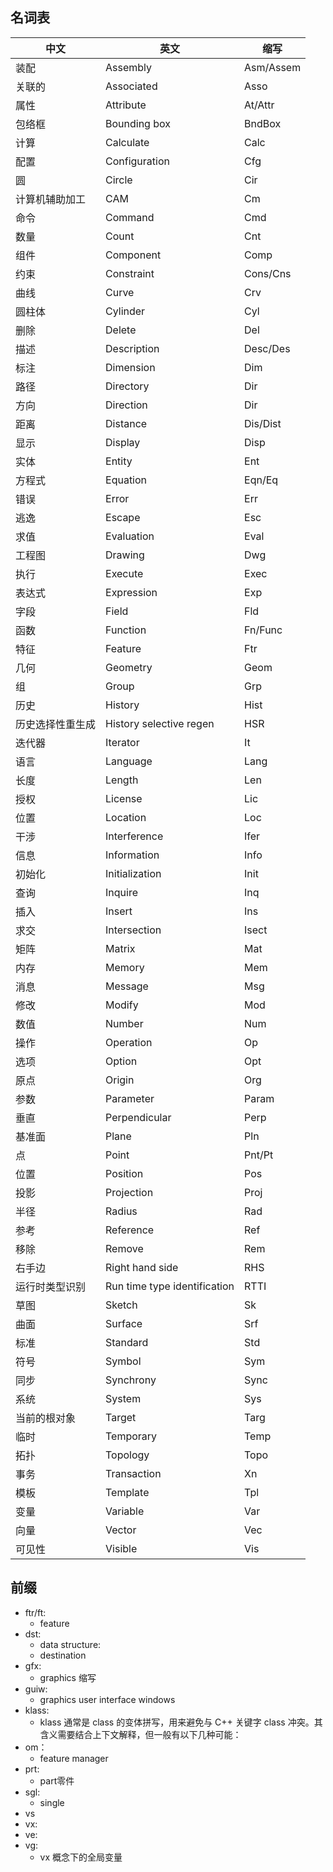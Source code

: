 ## 名词表

| 中文             | 英文                         | 缩写      |
| ---------------- | ---------------------------- | --------- |
| 装配             | Assembly                     | Asm/Assem |
| 关联的           | Associated                   | Asso      |
| 属性             | Attribute                    | At/Attr   |
| 包络框           | Bounding box                 | BndBox    |
| 计算             | Calculate                    | Calc      |
| 配置             | Configuration                | Cfg       |
| 圆               | Circle                       | Cir       |
| 计算机辅助加工   | CAM                          | Cm        |
| 命令             | Command                      | Cmd       |
| 数量             | Count                        | Cnt       |
| 组件             | Component                    | Comp      |
| 约束             | Constraint                   | Cons/Cns  |
| 曲线             | Curve                        | Crv       |
| 圆柱体           | Cylinder                     | Cyl       |
| 删除             | Delete                       | Del       |
| 描述             | Description                  | Desc/Des  |
| 标注             | Dimension                    | Dim       |
| 路径             | Directory                    | Dir       |
| 方向             | Direction                    | Dir       |
| 距离             | Distance                     | Dis/Dist  |
| 显示             | Display                      | Disp      |
| 实体             | Entity                       | Ent       |
| 方程式           | Equation                     | Eqn/Eq    |
| 错误             | Error                        | Err       |
| 逃逸             | Escape                       | Esc       |
| 求值             | Evaluation                   | Eval      |
| 工程图           | Drawing                      | Dwg       |
| 执行             | Execute                      | Exec      |
| 表达式           | Expression                   | Exp       |
| 字段             | Field                        | Fld       |
| 函数             | Function                     | Fn/Func   |
| 特征             | Feature                      | Ftr       |
| 几何             | Geometry                     | Geom      |
| 组               | Group                        | Grp       |
| 历史             | History                      | Hist      |
| 历史选择性重生成 | History selective regen      | HSR       |
| 迭代器           | Iterator                     | It        |
| 语言             | Language                     | Lang      |
| 长度             | Length                       | Len       |
| 授权             | License                      | Lic       |
| 位置             | Location                     | Loc       |
| 干涉             | Interference                 | Ifer      |
| 信息             | Information                  | Info      |
| 初始化           | Initialization               | Init      |
| 查询             | Inquire                      | Inq       |
| 插入             | Insert                       | Ins       |
| 求交             | Intersection                 | Isect     |
| 矩阵             | Matrix                       | Mat       |
| 内存             | Memory                       | Mem       |
| 消息             | Message                      | Msg       |
| 修改             | Modify                       | Mod       |
| 数值             | Number                       | Num       |
| 操作             | Operation                    | Op        |
| 选项             | Option                       | Opt       |
| 原点             | Origin                       | Org       |
| 参数             | Parameter                    | Param     |
| 垂直             | Perpendicular                | Perp      |
| 基准面           | Plane                        | Pln       |
| 点               | Point                        | Pnt/Pt    |
| 位置             | Position                     | Pos       |
| 投影             | Projection                   | Proj      |
| 半径             | Radius                       | Rad       |
| 参考             | Reference                    | Ref       |
| 移除             | Remove                       | Rem       |
| 右手边           | Right hand side              | RHS       |
| 运行时类型识别   | Run time type identification | RTTI      |
| 草图             | Sketch                       | Sk        |
| 曲面             | Surface                      | Srf       |
| 标准             | Standard                     | Std       |
| 符号             | Symbol                       | Sym       |
| 同步             | Synchrony                    | Sync      |
| 系统             | System                       | Sys       |
| 当前的根对象     | Target                       | Targ      |
| 临时             | Temporary                    | Temp      |
| 拓扑             | Topology                     | Topo      |
| 事务             | Transaction                  | Xn        |
| 模板             | Template                     | Tpl       |
| 变量             | Variable                     | Var       |
| 向量             | Vector                       | Vec       |
| 可见性           | Visible                      | Vis       |

## 前缀

- ftr/ft:
  - feature
- dst:
  - data structure:
  - destination
- gfx:
  - graphics 缩写
- guiw:
  - graphics user interface windows
- klass:
  - klass 通常是 class 的变体拼写，用来避免与 C++ 关键字 class 冲突。其含义需要结合上下文解释，但一般有以下几种可能：
- om：
  - feature manager
- prt:
  - part零件
- sgl:
  - single
- vs
- vx:
- ve:
- vg:
  - vx 概念下的全局变量